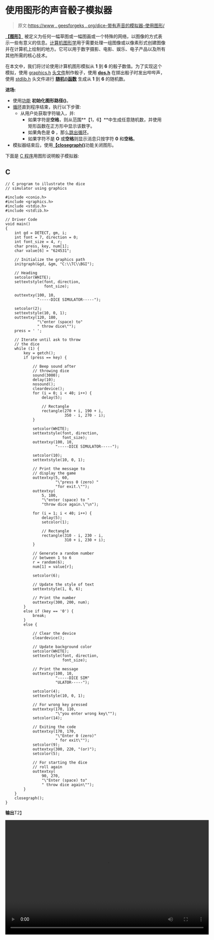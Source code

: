 # 使用图形的声音骰子模拟器

> 原文:[https://www . geesforgeks . org/dice-带有声音的模拟器-使用图形/](https://www.geeksforgeeks.org/dice-simulator-with-sound-using-graphics/)

[**【图形】**](https://www.geeksforgeeks.org/introduction-to-computer-graphics/geeksforgeeks.org/computer-graphics-2/) 被定义为任何一幅草图或一幅图画或一个特殊的网络，以图像的方式表示一些有意义的信息。[计算机图形学](https://www.geeksforgeeks.org/introduction-to-computer-graphics/)用于需要处理一组图像或以像素形式创建图像并在计算机上绘制的地方。它可以用于数字摄影、电影、娱乐、电子产品以及所有其他所需的核心技术。

在本文中，我们将讨论使用计算机图形模拟从 **1** 到 **6** 的骰子数值。为了实现这个模拟，使用 [graphics.h](https://www.geeksforgeeks.org/computer-graphics-2/) [头文件](https://www.geeksforgeeks.org/header-files-in-c-cpp-and-its-uses/)制作骰子，使用 [**dos.h**](https://www.geeksforgeeks.org/dos-h-header-in-c-with-examples/) 在掷出骰子时发出哔哔声，使用 [stdlib.h](https://www.geeksforgeeks.org/whats-difference-between-and/) 头文件进行 [**随机()函数**](https://www.geeksforgeeks.org/rand-and-srand-in-ccpp/) 生成从 **1** 到 **6** 的随机数。

**进场:**

*   使用[功能](https://www.geeksforgeeks.org/functions-in-c/) **初始化图形路径()**。
*   [循环](https://www.geeksforgeeks.org/range-based-loop-c/)直到程序结束，执行以下步骤:
    *   从用户处获取字符输入，并:
        *   如果字符是**空格**，则从范围**【1，6】**中生成任意随机数，并使用矩形函数在正方形中显示该数字。
        *   如果角色是 **0** ，那么[跳出循环](https://www.geeksforgeeks.org/break-statement-cc/)。
        *   如果字符不是 **O** 或**空格**则显示消息只按字符 **0** 和**空格**。
*   模拟器结束后，使用[**【closegraph()**](https://www.geeksforgeeks.org/closegraph-function-c/)功能关闭图形。

下面是 [C 程序](https://www.geeksforgeeks.org/c-programming-language/)用图形说明骰子模拟器:

## C

```
// C program to illustrate the dice
// simulator using graphics

#include <conio.h>
#include <graphics.h>
#include <stdio.h>
#include <stdlib.h>

// Driver Code
void main()
{
    int gd = DETECT, gm, i;
    int font = 7, direction = 0;
    int font_size = 4, r;
    char press, key, num[1];
    char value[6] = "624531";

    // Initialize the graphics path
    initgraph(&gd, &gm, "C:\\TC\\BGI");

    // Heading
    setcolor(WHITE);
    settextstyle(font, direction,
                 font_size);

    outtextxy(100, 10,
              "-----DICE SIMULATOR-----");

    setcolor(2);
    settextstyle(10, 0, 1);
    outtextxy(120, 180,
              "\"enter (space) to"
              " throw dice\"");
    press = ' ';

    // Iterate until ask to throw
    // the dice
    while (1) {
        key = getch();
        if (press == key) {

            // Beep sound after
            // throwing dice
            sound(3000);
            delay(10);
            nosound();
            cleardevice();
            for (i = 0; i < 40; i++) {
                delay(5);

                // Rectangle
                rectangle(270 + i, 190 + i,
                          350 - i, 270 - i);
            }

            setcolor(WHITE);
            settextstyle(font, direction,
                         font_size);
            outtextxy(100, 10,
                      "-----DICE SIMULATOR-----");

            setcolor(10);
            settextstyle(10, 0, 1);

            // Print the message to
            // display the game
            outtextxy(5, 60,
                      "\"press 0 (zero) "
                      "for exit.\"");
            outtextxy(
                5, 100,
                "\"enter (space) to "
                "throw dice again.\"\n");

            for (i = 1; i < 40; i++) {
                delay(5);
                setcolor(1);

                // Rectangle
                rectangle(310 - i, 230 - i,
                          310 + i, 230 + i);
            }

            // Generate a random number
            // between 1 to 6
            r = random(6);
            num[1] = value[r];

            setcolor(6);

            // Update the style of text
            settextstyle(1, 0, 6);

            // Print the number
            outtextxy(300, 200, num);
        }
        else if (key == '0') {
            break;
        }
        else {

            // Clear the device
            cleardevice();

            // Update background color
            setcolor(WHITE);
            settextstyle(font, direction,
                         font_size);

            // Print the message
            outtextxy(100, 10,
                      "-----DICE SIM"
                      "ULATOR-----");

            setcolor(4);
            settextstyle(10, 0, 1);

            // For wrong key pressed
            outtextxy(170, 110,
                      "\"you enter wrong key\"");
            setcolor(14);

            // Exiting the code
            outtextxy(170, 170,
                      "\"Enter 0 (zero)"
                      " for exit\"");
            setcolor(9);
            outtextxy(300, 220, "(or)");
            setcolor(5);

            // For starting the dice
            // roll again
            outtextxy(
                90, 270,
                "\"Enter (space) to"
                " throw dice again\"");
        }
    }
    closegraph();
}
```

**输出**T2】

<video class="wp-video-shortcode" id="video-618139-1" width="640" height="360" preload="metadata" controls=""><source type="video/mp4" src="https://media.geeksforgeeks.org/wp-content/uploads/20210531201057/Dice-simulator-in-c-using-graphics.mp4?_=1">[https://media.geeksforgeeks.org/wp-content/uploads/20210531201057/Dice-simulator-in-c-using-graphics.mp4](https://media.geeksforgeeks.org/wp-content/uploads/20210531201057/Dice-simulator-in-c-using-graphics.mp4)</video>